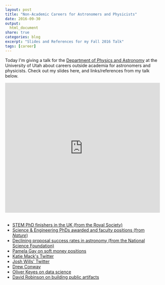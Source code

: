 ```yaml
---
layout: post
title: "Non-Academic Careers for Astronomers and Physicists"
date: 2016-09-30
output:
  html_document
share: true
categories: blog
excerpt: "Slides and References for my Fall 2016 Talk"
tags: [career]
---
```


Today I'm giving a talk for the [Department of Physics and Astronomy](https://www.physics.utah.edu/) at the University of Utah about careers outside academia for astronomers and physicists. Check out my slides here, and links/references from my talk below.


<div><div style="left: 0px; width: 100%; height: 0px; position: relative; padding-bottom: 83.9419%;"><iframe src="http://speakerdeck.com/player/ad0aa99ee64943cb9fa2ac74e3bc7ef9" frameborder="0" allowfullscreen="true" webkitallowfullscreen="true" mozallowfullscreen="true" style="top: 0px; left: 0px; width: 100%; height: 100%; position: absolute;"></iframe></div></div>

<br>

- [STEM PhD finishers in the UK (from the Royal Society)](https://royalsociety.org/~/media/Royal_Society_Content/policy/publications/2010/4294970126.pdf)
- [Science & Engineering PhDs awarded and faculty positions (from *Nature*)](http://www.nature.com/nbt/journal/v31/n10/full/nbt.2706.html)
- [Declining proposal success rates in astronomy (from the National Science Foundation)](http://arxiv.org/abs/1510.01647)
- [Pamela Gay on soft money positions](http://www.starstryder.com/2015/11/12/dreaming-of-success-in-an-age-of-diminished-possibility/)
- [Katie Mack's Twitter](https://twitter.com/AstroKatie) 
- [Josh Wills' Twitter](https://twitter.com/josh_wills) 
- [Drew Conway](http://drewconway.com/zia/2013/3/26/the-data-science-venn-diagram) 
- [Oliver Keyes on data science](https://ironholds.org/blog/data-science-is-not-magical-unicorn-foo/)
- [David Robinson on building public artifacts](http://varianceexplained.org/r/year_data_scientist/)
